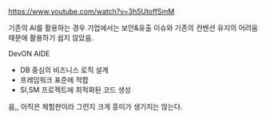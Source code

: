 https://www.youtube.com/watch?v=3h5UtoffSmM


기존의 AI를 활용하는 경우 기업에서는 보안&유출 이슈와 기존의 컨벤션 유지의 어려움 때문에 활용하기 쉽지 않았음.

DevON AIDE
- DB 중심의 비즈니스 로직 설계
- 프레임워크 표준에 적합
- SI,SM 프로젝트에 최적화된 코드 생성

음,, 아직은 체험판이라 그런지 크게 흥미가 생기지는 않는다.